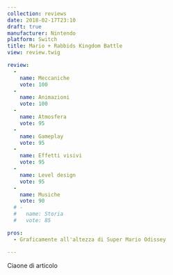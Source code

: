 ```yaml
---
collection: reviews
date: 2018-02-17T23:10
draft: true
manufacturer: Nintendo
platform: Switch
title: Mario + Rabbids Kingdom Battle
view: review.twig

review:
  -
    name: Meccaniche
    vote: 100
  -
    name: Animazioni
    vote: 100
  -
    name: Atmosfera
    vote: 95
  -
    name: Gameplay
    vote: 95
  -
    name: Effetti visivi
    vote: 95
  -
    name: Level design
    vote: 95
  -
    name: Musiche
    vote: 90
  # -
  #   name: Storia
  #   vote: 85

pros:
  - Graficamente all'altezza di Super Mario Odissey

---
```


Ciaone di articolo
